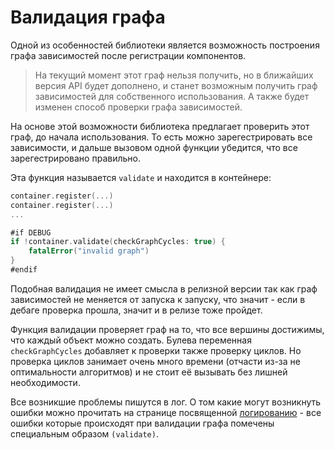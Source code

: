 # Валидация графа
Одной из особенностей библиотеки является возможность построения графа зависимостей после регистрации компонентов. 

> На текущий момент этот граф нельзя получить, но в ближайших версия API будет дополнено, и станет возможным получить граф зависимостей для собственного использования. А также будет изменен способ проверки графа зависимостей.

На основе этой возможности библиотека предлагает проверить этот граф, до начала использования. То есть можно зарегестрировать все зависимости, и дальше вызовом одной функции убедится, что все зарегестрировано правильно.

Эта функция называется `validate` и находится в контейнере:
```Swift
container.register(...)
container.register(...)
...

#if DEBUG
if !container.validate(checkGraphCycles: true) {
    fatalError("invalid graph")
}
#endif
```
Подобная валидация не имеет смысла в релизной версии так как граф зависимостей не меняется от запуска к запуску, что значит - если в дебаге проверка прошла, значит и в релизе тоже пройдет.

Функция валидации проверяет граф на то, что все вершины достижимы, что каждый объект можно создать. Булева переменная `checkGraphCycles` добавляет к проверки также проверку циклов. Но проверка циклов занимает очень много времени (отчасти из-за не оптимальности алгоритмов) и не стоит её вызывать без лишней необходимости.

Все возникшие проблемы пишутся в лог. О том какие могут возникнуть ошибки можно прочитать на странице посвященной [логированию](logs.md#Описание-логов) - все ошибки которые происходят при валидации графа помечены специальным образом `(validate)`.
